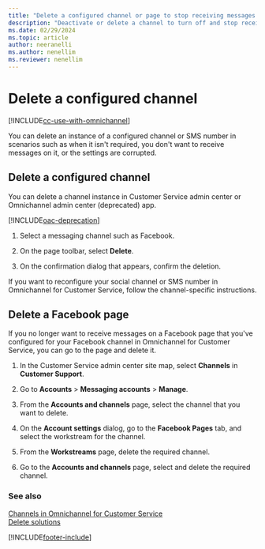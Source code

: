 ```yaml
---
title: "Delete a configured channel or page to stop receiving messages | MicrosoftDocs"
description: "Deactivate or delete a channel to turn off and stop receiving messages on the channel in Omnichannel for Customer Service."
ms.date: 02/29/2024
ms.topic: article
author: neeranelli
ms.author: nenellim
ms.reviewer: nenellim
---
```

# Delete a configured channel

[!INCLUDE[cc-use-with-omnichannel](../../includes/cc-use-with-omnichannel.md)]

You can delete an instance of a configured channel or SMS number in scenarios such as when it isn't required, you don't want to receive messages on it, or the settings are corrupted.

## Delete a configured channel

You can delete a channel instance in Customer Service admin center or Omnichannel admin center (deprecated) app.


[!INCLUDE[oac-deprecation](../../includes/oac-deprecation.md)]

1. Select a messaging channel such as Facebook.

1. On the page toolbar, select **Delete**.

1. On the confirmation dialog that appears, confirm the deletion.

If you want to reconfigure your social channel or SMS number in Omnichannel for Customer Service, follow the channel-specific instructions.

## Delete a Facebook page

If you no longer want to receive messages on a Facebook page that you've configured for your Facebook channel in Omnichannel for Customer Service, you can go to the page and delete it.

1. In the Customer Service admin center site map, select **Channels** in **Customer Support**.

1. Go to **Accounts** > **Messaging accounts** > **Manage**.
1. From the **Accounts and channels** page, select the channel that you want to delete.
1. On the **Account settings** dialog, go to the **Facebook Pages** tab, and select the workstream for the channel.
1. From the **Workstreams** page, delete the required channel.
1. Go to the **Accounts and channels** page, select and delete the required channel.

### See also

[Channels in Omnichannel for Customer Service](../use/channels.md)  
[Delete solutions](../implement/delete-solution.md)  


[!INCLUDE[footer-include](../../includes/footer-banner.md)]
